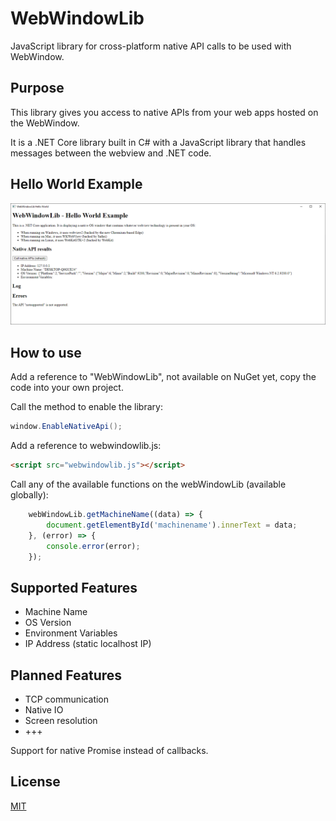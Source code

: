 # WebWindowLib

JavaScript library for cross-platform native API calls to be used with WebWindow.

## Purpose

This library gives you access to native APIs from your web apps hosted on the WebWindow.

It is a .NET Core library built in C# with a JavaScript library that handles messages between the webview and .NET code.

## Hello World Example

![WebWindowLib Hello World Sample Screenshot](samples/screenshot.png)

## How to use

Add a reference to "WebWindowLib", not available on NuGet yet, copy the code into your own project.

Call the method to enable the library:

```cs
window.EnableNativeApi();
```

Add a reference to webwindowlib.js:

```html
<script src="webwindowlib.js"></script>
```

Call any of the available functions on the webWindowLib (available globally):

```js
    webWindowLib.getMachineName((data) => {
        document.getElementById('machinename').innerText = data;
    }, (error) => {
        console.error(error);
    });
```

## Supported Features

- Machine Name
- OS Version
- Environment Variables
- IP Address (static localhost IP)

## Planned Features

- TCP communication
- Native IO
- Screen resolution
- +++

Support for native Promise instead of callbacks.

## License

[MIT](LICENSE)
